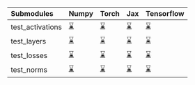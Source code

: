 | Submodules       | Numpy                                                                                                                           | Torch                                                                                                                           | Jax                                                                                                                             | Tensorflow                                                                                                                      |
|:-----------------|:--------------------------------------------------------------------------------------------------------------------------------|:--------------------------------------------------------------------------------------------------------------------------------|:--------------------------------------------------------------------------------------------------------------------------------|:--------------------------------------------------------------------------------------------------------------------------------|
| test_activations | <a href="https://github.com/unifyai/ivy/runs/8033018760?check_suite_focus=true" rel="noopener noreferrer" target="_blank">⌛</a> | <a href="https://github.com/unifyai/ivy/runs/8033019413?check_suite_focus=true" rel="noopener noreferrer" target="_blank">⌛</a> | <a href="https://github.com/unifyai/ivy/runs/8033020069?check_suite_focus=true" rel="noopener noreferrer" target="_blank">⌛</a> | <a href="https://github.com/unifyai/ivy/runs/8033020585?check_suite_focus=true" rel="noopener noreferrer" target="_blank">⌛</a> |
| test_layers      | <a href="https://github.com/unifyai/ivy/runs/8033018885?check_suite_focus=true" rel="noopener noreferrer" target="_blank">⌛</a> | <a href="https://github.com/unifyai/ivy/runs/8033019597?check_suite_focus=true" rel="noopener noreferrer" target="_blank">⌛</a> | <a href="https://github.com/unifyai/ivy/runs/8033020227?check_suite_focus=true" rel="noopener noreferrer" target="_blank">⌛</a> | <a href="https://github.com/unifyai/ivy/runs/8033020666?check_suite_focus=true" rel="noopener noreferrer" target="_blank">⌛</a> |
| test_losses      | <a href="https://github.com/unifyai/ivy/runs/8033019075?check_suite_focus=true" rel="noopener noreferrer" target="_blank">⌛</a> | <a href="https://github.com/unifyai/ivy/runs/8033019782?check_suite_focus=true" rel="noopener noreferrer" target="_blank">⌛</a> | <a href="https://github.com/unifyai/ivy/runs/8033020367?check_suite_focus=true" rel="noopener noreferrer" target="_blank">⌛</a> | <a href="https://github.com/unifyai/ivy/runs/8033020799?check_suite_focus=true" rel="noopener noreferrer" target="_blank">⌛</a> |
| test_norms       | <a href="https://github.com/unifyai/ivy/runs/8033019279?check_suite_focus=true" rel="noopener noreferrer" target="_blank">⌛</a> | <a href="https://github.com/unifyai/ivy/runs/8033019921?check_suite_focus=true" rel="noopener noreferrer" target="_blank">⌛</a> | <a href="https://github.com/unifyai/ivy/runs/8033020497?check_suite_focus=true" rel="noopener noreferrer" target="_blank">⌛</a> | <a href="https://github.com/unifyai/ivy/runs/8033020929?check_suite_focus=true" rel="noopener noreferrer" target="_blank">⌛</a> |